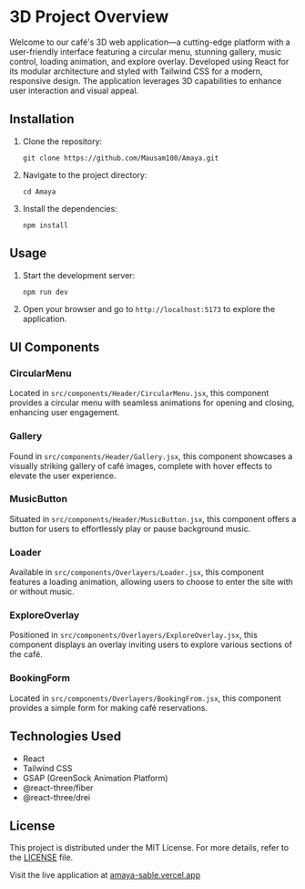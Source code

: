 <h1>3D Project Overview</h1>

<p>Welcome to our café's 3D web application—a cutting-edge platform with a user-friendly interface featuring a circular menu, stunning gallery, music control, loading animation, and explore overlay. Developed using React for its modular architecture and styled with Tailwind CSS for a modern, responsive design. The application leverages 3D capabilities to enhance user interaction and visual appeal.</p>

<h2>Installation</h2>

<ol>
    <li>Clone the repository:
        <pre><code>git clone https://github.com/Mausam100/Amaya.git</code></pre>
    </li>
    <li>Navigate to the project directory:
        <pre><code>cd Amaya</code></pre>
    </li>
    <li>Install the dependencies:
        <pre><code>npm install</code></pre>
    </li>
</ol>

<h2>Usage</h2>

<ol>
    <li>Start the development server:
        <pre><code>npm run dev</code></pre>
    </li>
    <li>Open your browser and go to <code>http://localhost:5173</code> to explore the application.</li>
</ol>
<h2>UI Components</h2>

<h3>CircularMenu</h3>
<p>Located in <code>src/components/Header/CircularMenu.jsx</code>, this component provides a circular menu with seamless animations for opening and closing, enhancing user engagement.</p>

<h3>Gallery</h3>
<p>Found in <code>src/components/Header/Gallery.jsx</code>, this component showcases a visually striking gallery of café images, complete with hover effects to elevate the user experience.</p>

<h3>MusicButton</h3>
<p>Situated in <code>src/components/Header/MusicButton.jsx</code>, this component offers a button for users to effortlessly play or pause background music.</p>

<h3>Loader</h3>
<p>Available in <code>src/components/Overlayers/Loader.jsx</code>, this component features a loading animation, allowing users to choose to enter the site with or without music.</p>

<h3>ExploreOverlay</h3>
<p>Positioned in <code>src/components/Overlayers/ExploreOverlay.jsx</code>, this component displays an overlay inviting users to explore various sections of the café.</p>

<h3>BookingForm</h3>
<p>Located in <code>src/components/Overlayers/BookingFrom.jsx</code>, this component provides a simple form for making café reservations.</p>

<h2>Technologies Used</h2>

<ul>
    <li>React</li>
    <li>Tailwind CSS</li>
    <li>GSAP (GreenSock Animation Platform)</li>
    <li>@react-three/fiber</li>
    <li>@react-three/drei</li>
</ul>

<h2>License</h2>

<p>This project is distributed under the MIT License. For more details, refer to the <a href="LICENSE">LICENSE</a> file.</p>

<p>Visit the live application at <a href="https://amaya-sable.vercel.app">amaya-sable.vercel.app</a></p>

</body>
</html>
